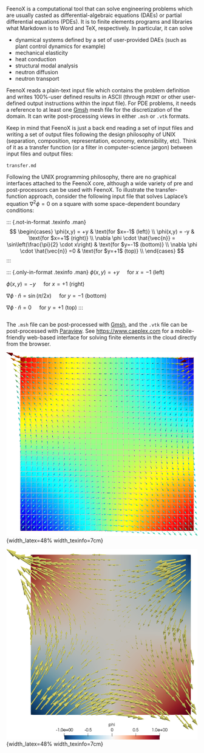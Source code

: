 FeenoX is a computational tool that can solve engineering problems which are usually casted as differential-algebraic equations (DAEs) or partial differential equations (PDEs).
It is to finite elements programs and libraries what Markdown is to Word and TeX, respectively.
In particular, it can solve

 * dynamical systems defined by a set of user-provided DAEs (such as plant control dynamics for example)
 * mechanical elasticity
 * heat conduction
 * structural modal analysis
 * neutron diffusion
 * neutron transport

FeenoX reads a plain-text input file which contains the problem definition and writes 100%-user defined results in ASCII (through `PRINT` or other user-defined output instructions within the input file). For PDE problems, it needs a reference to at least one [Gmsh](http://gmsh.info/) mesh file for the discretization of the domain. It can write post-processing views in either `.msh` or `.vtk` formats. 

Keep in mind that FeenoX is just a back end reading a set of input files and writing a set of output files following the design philosophy of UNIX (separation, composition, representation, economy, extensibility, etc). Think of it as a transfer function (or a filter in computer-science jargon) between input files and output files:

```include
transfer.md
```

Following the UNIX programming philosophy, there are no graphical interfaces attached to the FeenoX core, although a wide variety of pre and post-processors can be used with FeenoX. To illustrate the transfer-function approach, consider the following input file that solves Laplace’s equation $\nabla^2 \phi = 0$ on a square with some space-dependent boundary conditions:

::: {.not-in-format .texinfo .man}
$$
\begin{cases}
\phi(x,y) = +y & \text{for $x=-1$ (left)} \\
\phi(x,y) = -y & \text{for $x=+1$ (right)} \\
\nabla \phi \cdot \hat{\vec{n}} = \sin\left(\frac{\pi}{2} \cdot x\right) & \text{for $y=-1$ (bottom)} \\
\nabla \phi \cdot \hat{\vec{n}} =0 & \text{for $y=+1$ (top)} \\
\end{cases}
$$
:::

::: {.only-in-format .texinfo .man}
$\phi(x,y) = +y \quad$ for $x=-1$ (left)

$\phi(x,y) = -y \quad$ for $x=+1$ (right)

$\nabla \phi \cdot \hat{n} = \sin(\pi/2 x) \quad$ for $y=-1$ (bottom)

$\nabla \phi \cdot \hat{n} =0 \quad$ for $y=+1$ (top)
:::


```{.feenox include="laplace-square.fee"}
```

The `.msh` file can be post-processed with [Gmsh](http://gmsh.info/), and the `.vtk` file can be post-processed with [Paraview](https://www.paraview.org/).
See <https://www.caeplex.com> for a mobile-friendly web-based interface for solving finite elements in the cloud directly from the browser.

![Laplace’s equation solved with FeenoX and post-processed with Gmsh](laplace-square-gmsh.png){width_latex=48% width_texinfo=7cm}

![Laplace’s equation solved with FeenoX and post-processed with Paraview](laplace-square-paraview.png){width_latex=48% width_texinfo=7cm}

